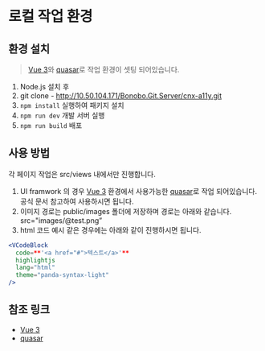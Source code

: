 # **로컬 작업 환경**

## **환경 설치**

> [Vue 3](https://ko.vuejs.org/guide/introduction)와 [quasar](https://quasar.dev/components)로 작업 환경이 셋팅 되어있습니다.
> 
1. Node.js 설치 후
2. git clone - http://10.50.104.171/Bonobo.Git.Server/cnx-a11y.git 
3. `npm install` 실행하여 패키지 설치
4. `npm run dev` 개발 서버 실행
5. `npm run build` 배포

## 사용 방법

각 페이지 작업은 src/views 내에서만 진행합니다. 

1. UI framwork 의 경우 [Vue 3](https://ko.vuejs.org/guide/introduction) 환경에서 사용가능한 [quasar](https://quasar.dev/components)로 작업 되어있습니다. 
공식 문서 참고하여 사용하시면 됩니다.
2. 이미지 경로는 public/images 폴더에 저장하며 경로는 아래와 같습니다.
src="images/@test.png”
3.  html 코드 예시 같은 경우에는 아래와 같이 진행하시면 됩니다.

```jsx
<VCodeBlock
  code=**'<a href="#">텍스트</a>'**
  highlightjs
  lang="html"
  theme="panda-syntax-light"
/>
```

## **참조 링크**

- [Vue 3](https://ko.vuejs.org/guide/introduction)
- [quasar](https://quasar.dev/components)